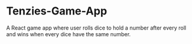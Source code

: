 # Tenzies-Game-App
A React game app where user rolls dice to hold a number after every roll and wins when every dice have the same number.
